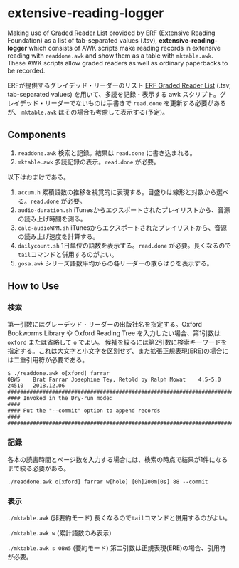 # extensive-reading-logger

Making use of
[Graded Reader List](https://sites.google.com/site/erfgrlist/)
provided by ERF (Extensive Reading Foundation) as a list of
tab-separated values (.tsv), **extensive-reading-logger** which consists of AWK scripts make reading records in extensive reading with ```readdone.awk```
and show them as a table with ```mktable.awk```. These AWK scripts allow graded readers as well as ordinary paperbacks to be recorded.

ERFが提供するグレイデッド・リーダーのリスト
[ERF Graded Reader List](https://sites.google.com/site/erfgrlist/)
(.tsv, tab-separated values)
を用いて、多読を記録・表示する
awk
スクリプト。グレイデッド・リーダーでないものは手書きで
```read.done```
を更新する必要があるが、
`mktable.awk`
はその場合も考慮して表示する(予定)。


## Components

1. ```readdone.awk``` 検索と記録。結果は ```read.done``` に書き込まれる。
1. ```mktable.awk``` 多読記録の表示。```read.done``` が必要。

以下はおまけである。

1. ```accum.h``` 累積語数の推移を視覚的に表現する。目盛りは線形と対数から選べる。```read.done``` が必要。
1. ```audio-duration.sh``` iTunesからエクスポートされたプレイリストから、音源の読み上げ時間を測る。
1. ```calc-audioWPM.sh``` iTunesからエクスポートされたプレイリストから、音源の読み上げ速度を計算する。
1. ```dailycount.sh``` 1日単位の語数を表示する。```read.done``` が必要。長くなるので```tail```コマンドと併用するのがよい。
1. ```gosa.awk``` シリーズ語数平均からの各リーダーの散らばりを表示する。

## How to Use

### 検索

第一引数にはグレーデッド・リーダーの出版社名を指定する。Oxford Bookworms Library や Oxford Reading Tree を入力したい場合、第1引数は
```oxford```
または省略して
```o``` でよい。
候補を絞るには第2引数に検索キーワードを指定する。これは大文字と小文字を区別せず、また拡張正規表現(ERE)の場合には二重引用符が必要である。

```
$ ./readdone.awk o[xford] farrar
OBW5	Brat Farrar	Josephine Tey, Retold by Ralph Mowat	4.5-5.0	24510 	2018.12.06
################################################################################
#### Invoked in the Dry-run mode:                                           ####
#### Put the "--commit" option to append records                            ####
################################################################################
```

<!-- `o[xford], penguin(pearson), cambridge, cengage(heinle),
macmillan, blackcat` のみを用意している。 -->

### 記録
各本の読書時間とページ数を入力する場合には、検索の時点で結果が1件になるまで絞る必要がある。

```./readdone.awk o[xford] farrar w[hole] [0h]200m[0s] 88 --commit```

### 表示

```./mktable.awk``` (非要約モード) 長くなるので```tail```コマンドと併用するのがよい。

```./mktable.awk w``` (累計語数のみ表示)

```./mktable.awk s OBW5``` (要約モード) 第二引数は正規表現(ERE)の場合、引用符が必要。
